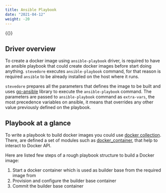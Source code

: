 ```yaml
---
title: Ansible Playbook
date: "2021-04-12"
weight: -20
---
```


{{<toc>}}

## Driver overview
To create a docker image using `ansible-playbook` driver, is required to have an ansible playbook that could create docker images before start doing anything. 
`stevedore` executes `ansible-playbook` command, for that reason is required `ansible` to be already installed on the host where it runs.

`stevedore` prepares all the parameters that defines the image to be built and uses [go-ansible](https://github.com/apenella/go-ansible) library to execute the `ansible-playbook` command. The parameters are passed to `ansible-playbook` command as `extra-vars`, the most precedence variables on ansible, it means that overrides any other value previously defined on the playbook.

## Playbook at a glance
To write a playbook to build docker images you could use [docker collection](https://galaxy.ansible.com/community/docker). There, are defined a set of modules such as [docker_container](https://docs.ansible.com/ansible/latest/collections/community/docker/docker_container_module.html#ansible-collections-community-docker-docker-container-module), that help to interact to Docker API.

Here are listed few steps of a rough playbook structure to build a Docker image:
1. Start a docker container which is used as builder base from the required image from
2. Provision and configure the builder base container
3. Commit the builder base container
